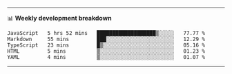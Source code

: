 -------

📊 **Weekly development breakdown**
<!--START_SECTION:waka-->
```text
JavaScript   5 hrs 52 mins   ███████████████████▒░░░░░   77.77 % 
Markdown     55 mins         ███░░░░░░░░░░░░░░░░░░░░░░   12.29 % 
TypeScript   23 mins         █▒░░░░░░░░░░░░░░░░░░░░░░░   05.16 % 
HTML         5 mins          ▒░░░░░░░░░░░░░░░░░░░░░░░░   01.23 % 
YAML         4 mins          ▒░░░░░░░░░░░░░░░░░░░░░░░░   01.07 % 
```
<!--END_SECTION:waka-->

-------
